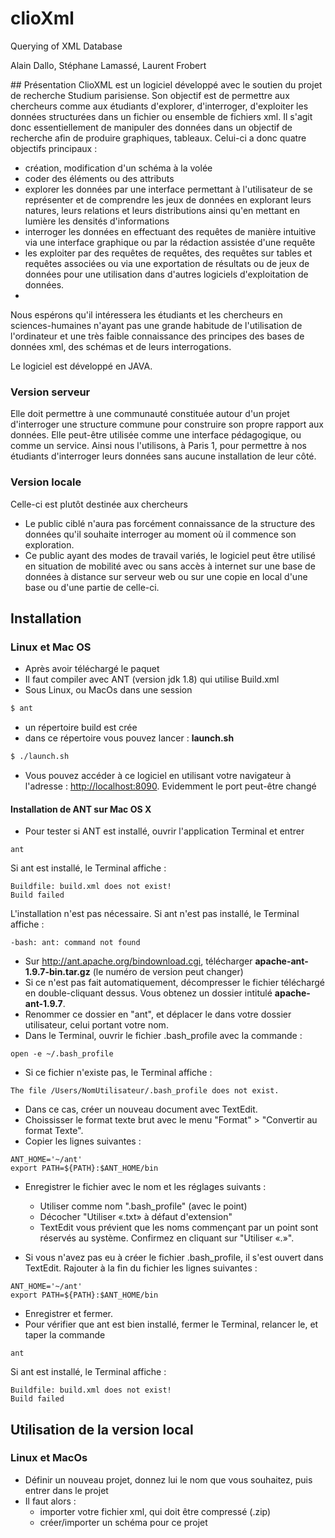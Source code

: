 # clioXml
Querying of XML Database 

Alain Dallo, Stéphane Lamassé, Laurent Frobert

## Présentation
ClioXML est un logiciel développé avec le soutien du projet de recherche Studium parisiense. Son objectif est de permettre aux chercheurs comme aux étudiants d'explorer, d'interroger, d'exploiter les données structurées dans un fichier ou ensemble de fichiers xml. 
Il s'agit donc essentiellement de manipuler des données dans un objectif de recherche afin de produire graphiques, tableaux. 
	Celui-ci a donc quatre objectifs principaux :
* création, modification d'un schéma à la volée
* coder des éléments ou des attributs
* explorer les données par une interface permettant à l'utilisateur de se représenter et de comprendre les jeux de données en explorant leurs natures, leurs relations et leurs distributions ainsi qu'en mettant en lumière les densités d'informations
* interroger les données en effectuant des requêtes de manière intuitive via une interface graphique ou par la rédaction assistée d'une requête 
* les exploiter par des requêtes de requêtes, des requêtes sur tables et requêtes associées ou via une exportation de résultats ou de jeux de données pour une utilisation dans d'autres logiciels d'exploitation de données.
* 
Nous espérons qu'il intéressera les étudiants et les chercheurs en sciences-humaines n'ayant pas une grande habitude de l'utilisation de l'ordinateur et une très faible connaissance des principes des bases de données xml, des schémas et de leurs interrogations.

Le logiciel est développé en JAVA.

### Version serveur
Elle doit permettre à  une communauté constituée autour d'un projet d'interroger une structure commune pour construire son propre rapport aux données. Elle peut-être utilisée comme une interface pédagogique, ou comme un service.  Ainsi nous l'utilisons, à Paris 1, pour permettre à nos étudiants d'interroger leurs données sans aucune installation de leur côté. 
### Version locale
Celle-ci est plutôt destinée aux chercheurs
* Le public ciblé n'aura pas forcément connaissance de la structure des données qu'il souhaite interroger au moment où il commence son exploration.
* Ce public ayant des modes de travail variés, le logiciel peut être utilisé en situation de mobilité avec ou sans accès à internet sur une base de données à distance sur serveur web ou sur une copie en local d'une base ou d'une partie de celle-ci.


## Installation


### Linux et Mac OS
* Après avoir téléchargé le paquet 
* Il faut compiler avec ANT (version jdk 1.8)  qui utilise Build.xml 
* Sous Linux, ou MacOs dans une session 
```sh
$ ant
```
* un répertoire build est crée 
* dans ce répertoire vous pouvez lancer : **launch.sh**
```sh
$ ./launch.sh
```
* Vous pouvez accéder à ce logiciel en utilisant votre navigateur à l'adresse : [http://localhost:8090](http://localhost:8090). Evidemment le port peut-être changé 

#### Installation de ANT sur Mac OS X
* Pour tester si ANT est installé, ouvrir l'application Terminal et entrer
```
ant
```
Si ant est installé, le Terminal affiche :
```
Buildfile: build.xml does not exist!
Build failed
```
L'installation n'est pas nécessaire.
Si ant n'est pas installé, le Terminal affiche :
```
-bash: ant: command not found
```

* Sur http://ant.apache.org/bindownload.cgi, télécharger **apache-ant-1.9.7-bin.tar.gz** (le numéro de version peut changer)
* Si ce n'est pas fait automatiquement, décompresser le fichier téléchargé en double-cliquant dessus. Vous obtenez un dossier intitulé **apache-ant-1.9.7**.
* Renommer ce dossier en "ant", et déplacer le dans votre dossier utilisateur, celui portant votre nom.
* Dans le Terminal, ouvrir le fichier .bash_profile avec la commande :
```
open -e ~/.bash_profile
```
* Si ce fichier n'existe pas, le Terminal affiche :
```
The file /Users/NomUtilisateur/.bash_profile does not exist.
```
* Dans ce cas, créer un nouveau document avec TextEdit.
* Choississer le format texte brut avec le menu "Format" > "Convertir au format Texte".
* Copier les lignes suivantes :
```
ANT_HOME='~/ant'
export PATH=${PATH}:$ANT_HOME/bin
```
* Enregistrer le fichier avec le nom et les réglages suivants :
	* Utiliser comme nom ".bash_profile" (avec le point)
	* Décocher "Utiliser «.txt» à défaut d'extension"
	* TextEdit vous prévient que les noms commençant par un point sont réservés au système. Confirmez en cliquant sur "Utiliser «.»".

* Si vous n'avez pas eu à créer le fichier .bash_profile, il s'est ouvert dans TextEdit. Rajouter à la fin du fichier les lignes suivantes :
```
ANT_HOME='~/ant'
export PATH=${PATH}:$ANT_HOME/bin
```
* Enregistrer et fermer.
* Pour vérifier que ant est bien installé, fermer le Terminal, relancer le, et taper la commande
```
ant
```
Si ant est installé, le Terminal affiche :
```
Buildfile: build.xml does not exist!
Build failed
```

## Utilisation de la version local 

### Linux et MacOs 
* Définir un nouveau projet, donnez lui le nom que vous souhaitez, puis entrer dans le projet 
* Il faut alors :
	* importer votre fichier xml, qui doit être compressé (.zip)
	* créer/importer un schéma pour ce projet 
	```
	```
